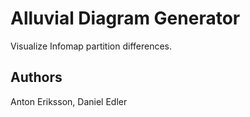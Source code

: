 # Alluvial Diagram Generator

Visualize Infomap partition differences.

## Authors

Anton Eriksson, Daniel Edler

